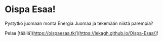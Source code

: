 # Oispa Esaa!
Pystytkö juomaan monta Energia Juomaa ja tekemään niistä parempia?

Pelaa [täällä](https://oispaesaa.tk/](https://lekagh.github.io/Oispa-Esaa/)!
